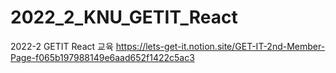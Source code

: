 # 2022_2_KNU_GETIT_React
2022-2 GETIT React 교육
https://lets-get-it.notion.site/GET-IT-2nd-Member-Page-f065b197988149e6aad652f1422c5ac3
